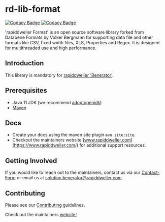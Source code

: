 # rd-lib-format
[![Codacy Badge](https://app.codacy.com/project/badge/Grade/69314d732b5647fe839ba3298e047feb)](https://www.codacy.com/gh/rapiddweller/rd-lib-format/dashboard?utm_source=github.com&amp;utm_medium=referral&amp;utm_content=rapiddweller/rd-lib-format&amp;utm_campaign=Badge_Grade)
[![Codacy Badge](https://app.codacy.com/project/badge/Coverage/69314d732b5647fe839ba3298e047feb)](https://www.codacy.com/gh/rapiddweller/rd-lib-format/dashboard?utm_source=github.com&utm_medium=referral&utm_content=rapiddweller/rd-lib-format&utm_campaign=Badge_Coverage)

'rapiddweller Format' is an open source software library
forked from Databene Formats by Volker Bergmann for supporting
data file and other formats like CSV, fixed width files, XLS, Properties and Regex.
It is designed for multithreaded use and high performance.

## Introduction

This library is mandatory for [rapiddweller 'Benerator'](https://www.benerator.de).

## Prerequisites

- Java 11 JDK (we recommend [adoptopenjdk](https://adoptopenjdk.net/))
- [Maven](https://maven.apache.org/)

## Docs

- Create your docs using the maven site plugin `mvn site:site`. 
- Checkout the maintainers website [www.rapiddweller.com](https://www.rapiddweller.com/) 
  for additional support resources.  
  

## Getting Involved

If you would like to reach out to the maintainers, contact us via our 
[Contact-Form](https://www.benerator.de/contact-us) or email us at 
[solution.benerator@rapiddweller.com](mailto:solution.benerator@rapiddweller.com).


## Contributing

Please see our [Contributing](CONTRIBUTING.md) guidelines. 

Check out the maintainers [website!](https://rapiddweller.com)
